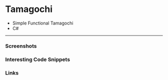 # Tamagochi

- Simple Functional Tamagochi
- C#  

---  
### Screenshots  
<!--screenshot-->

### Interesting Code Snippets    
<!--snippet-->
### Links  
<!--link-->
